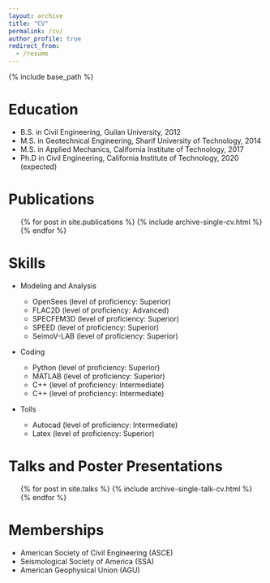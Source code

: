 ```yaml
---
layout: archive
title: "CV"
permalink: /cv/
author_profile: true
redirect_from:
  - /resume
---
```


{% include base_path %}

Education
======
* B.S. in Civil Engineering, Guilan University, 2012
* M.S. in Geotechnical Engineering, Sharif University of Technology, 2014
* M.S. in Applied Mechanics, California Institute of Technology, 2017
* Ph.D in Civil Engineering, California Institute of Technology, 2020 (expected)

Publications
======
  <ul>{% for post in site.publications %}
    {% include archive-single-cv.html %}
  {% endfor %}</ul>
  
Skills
======
* Modeling and Analysis
  * OpenSees (level of proficiency: Superior)
  * FLAC2D (level of proficiency: Advanced)
  * SPECFEM3D (level of proficiency: Superior)
  * SPEED (level of proficiency: Superior)
  * SeimoV-LAB (level of proficiency: Superior)

* Coding
  * Python (level of proficiency: Superior)
  * MATLAB (level of proficiency: Superior)
  * C++ (level of proficiency: Intermediate)
  * C++ (level of proficiency: Intermediate)
* Tolls
  * Autocad (level of proficiency: Intermediate)
  * Latex (level of proficiency: Superior)

Talks and Poster Presentations
======
  <ul>{% for post in site.talks %}
    {% include archive-single-talk-cv.html %}
  {% endfor %}</ul>
  
 
Memberships
======
* American Society of Civil Engineering (ASCE)
* Seismological Society of America (SSA)
* American Geophysical Union (AGU)
